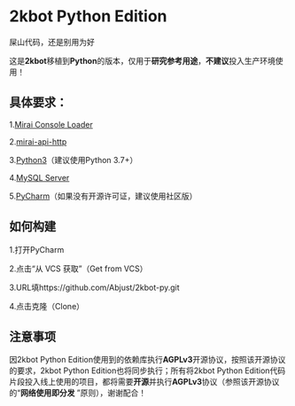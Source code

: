 # 2kbot Python Edition

屎山代码，还是别用为好

这是**2kbot**移植到**Python**的版本，仅用于**研究参考用途**，**不建议**投入生产环境使用！

## 具体要求：

1.[Mirai Console Loader](https://github.com/iTXTech/mirai-console-loader)

2.[mirai-api-http](https://github.com/project-mirai/mirai-api-http)

3.[Python3](https://www.python.org/downloads/)（建议使用Python 3.7+）

4.[MySQL Server](https://dev.mysql.com/downloads/installer/)

5.[PyCharm](https://www.jetbrains.com/pycharm/download)（如果没有开源许可证，建议使用社区版）


## 如何构建

1.打开PyCharm

2.点击“从 VCS 获取”（Get from VCS）

3.URL填https://github.com/Abjust/2kbot-py.git

4.点击克隆（Clone）

## 注意事项

因2kbot Python Edition使用到的依赖库执行**AGPLv3**开源协议，按照该开源协议的要求，2kbot Python Edition也将同步执行；所有将2kbot
Python Edition代码片段投入线上使用的项目，都将需要**开源**并执行**AGPLv3**协议（参照该开源协议的“**网络使用即分发**
”原则），谢谢配合！
